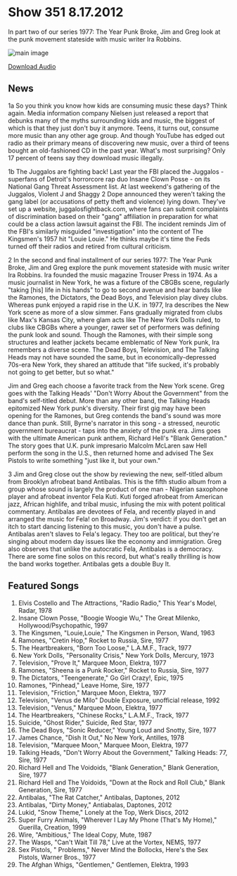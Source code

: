 # Show 351 8.17.2012
In part two of our series 1977: The Year Punk Broke, Jim and Greg look at the punk movement stateside with music writer Ira Robbins. 

![main image](http://www.soundopinions.org/images/2012/1977_part2.jpg)

[Download Audio](http://audio.soundopinions.org/streams/2012/08/so_20120817.m3u)

## News
1a So you think you know how kids are consuming music these days? Think again. Media information company Nielsen just released a report that debunks many of the myths surrounding kids and music, the biggest of which is that they just don't buy it anymore. Teens, it turns out, consume more music than any other age group. And though YouTube has edged out radio as their primary means of discovering new music, over a third of teens bought an old-fashioned CD in the past year. What's most surprising? Only 17 percent of teens say they download music illegally.

1b The Juggalos are fighting back! Last year the FBI placed the Juggalos - superfans of Detroit's horrorcore rap duo Insane Clown Posse - on its National Gang Threat Assessment list. At last weekend's gathering of the Juggalos, Violent J and Shaggy 2 Dope announced they weren't taking the gang label (or accusations of petty theft and violence) lying down. They've set up a website, juggalosfightback.com, where fans can submit complaints of discrimination based on their "gang" affiliation in preparation for what could be a class action lawsuit against the FBI. The incident reminds Jim of the FBI's similarly misguided "investigation" into the content of The Kingsmen's 1957 hit "Louie Louie." He thinks maybe it's time the Feds turned off their radios and retired from cultural criticism.

2 In the second and final installment of our series 1977: The Year Punk Broke, Jim and Greg explore the punk movement stateside with music writer Ira Robbins. Ira founded the music magazine Trouser Press in 1974. As a music journalist in New York, he was a fixture of the CBGBs scene, regularly "taking [his] life in his hands" to go to second avenue and hear bands like the Ramones, the Dictators, the Dead Boys, and Television play divey clubs. Whereas punk enjoyed a rapid rise in the U.K. in 1977, Ira describes the New York scene as more of a slow simmer. Fans gradually migrated from clubs like Max's Kansas City, where glam acts like The New York Dolls ruled, to clubs like CBGBs where a younger, rawer set of performers was defining the punk look and sound. Though the Ramones, with their simple song structures and leather jackets became emblematic of New York punk, Ira remembers a diverse scene. The Dead Boys, Television, and The Talking Heads may not have sounded the same, but in economically-depressed 70s-era New York, they shared an attitude that "life sucked, it's probably not going to get better, but so what."

Jim and Greg each choose a favorite track from the New York scene. Greg goes with the Talking Heads' "Don't Worry About the Government" from the band's self-titled debut. More than any other band, the Talking Heads epitomized New York punk's diversity. Their first gig may have been opening for the Ramones, but Greg contends the band's sound was more dance than punk. Still, Byrne's narrator in this song - a stressed, neurotic government bureaucrat - taps into the anxiety of the punk era. Jims goes with the ultimate American punk anthem, Richard Hell's "Blank Generation." The story goes that U.K. punk impresario Malcolm McLaren saw Hell perform the song in the U.S., then returned home and advised The Sex Pistols to write something "just like it, but your own."

3 Jim and Greg close out the show by reviewing the new, self-titled album from Brooklyn afrobeat band Antibalas. This is the fifth studio album from a group whose sound is largely the product of one man - Nigerian saxophone player and afrobeat inventor Fela Kuti. Kuti forged afrobeat from American jazz, African highlife, and tribal music, infusing the mix with potent political commentary. Antibalas are devotees of Fela, and recently played in and arranged the music for Fela! on Broadway. Jim's verdict: if you don't get an itch to start dancing listening to this music, you don't have a pulse. Antibalas aren't slaves to Fela's legacy. They too are political, but they're singing about modern day issues like the economy and immigration. Greg also observes that unlike the autocratic Fela, Antibalas is a democracy. There are some fine solos on this record, but what's really thrilling is how the band works together. Antibalas gets a double Buy It.

## Featured Songs
1. Elvis Costello and The Attractions, "Radio Radio," This Year's Model, Radar, 1978
2. Insane Clown Posse, "Boogie Woogie Wu," The Great Milenko, Hollywood/Psychopathic, 1997
3. The Kingsmen, "Louie,Louie," The Kingsmen in Person, Wand, 1963
4. Ramones, "Cretin Hop," Rocket to Russia, Sire, 1977
5. The Heartbreakers, "Born Too Loose," L.A.M.F., Track, 1977
6. New York Dolls, "Personality Crisis," New York Dolls, Mercury, 1973
7. Television, "Prove It," Marquee Moon, Elektra, 1977
8. Ramones, "Sheena is a Punk Rocker," Rocket to Russia, Sire, 1977
9. The Dictators, "Teengenerate," Go Girl Crazy!, Epic, 1975
10. Ramones, "Pinhead," Leave Home, Sire, 1977
11. Television, "Friction," Marquee Moon, Elektra, 1977
12. Television, "Venus de Milo" Double Exposure, unofficial release, 1992
13. Television, "Venus," Marquee Moon, Elektra, 1977
14. The Heartbreakers, "Chinese Rocks," L.A.M.F., Track, 1977
15. Suicide, "Ghost Rider," Suicide, Red Star, 1977
16. The Dead Boys, "Sonic Reducer," Young Loud and Snotty, Sire, 1977
17. James Chance, "Dish It Out," No New York, Antilles, 1978
18. Television, "Marquee Moon," Marquee Moon, Elektra, 1977
19. Talking Heads, "Don't Worry About the Government," Talking Heads: 77, Sire, 1977
20. Richard Hell and The Voidoids, "Blank Generation," Blank Generation, Sire, 1977
21. Richard Hell and The Voidoids, "Down at the Rock and Roll Club," Blank Generation, Sire, 1977
22. Antibalas, "The Rat Catcher," Antibalas, Daptones, 2012
23. Antibalas, "Dirty Money," Antiabalas, Daptones, 2012
24. Lukid, "Snow Theme," Lonely at the Top, Werk Discs, 2012
25. Super Furry Animals, "Wherever I Lay My Phone (That's My Home)," Guerilla, Creation, 1999
26. Wire, "Ambitious," The Ideal Copy, Mute, 1987
27. The Wasps, "Can't Wait Till 78," Live at the Vortex, NEMS, 1977
28. Sex Pistols, " Problems," Never Mind the Bollocks, Here's the Sex Pistols, Warner Bros., 1977
29. The Afghan Whigs, "Gentlemen," Gentlemen, Elektra, 1993
